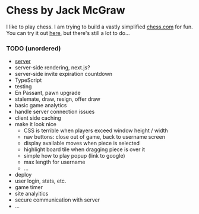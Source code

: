 # Chess by Jack McGraw

I like to play chess. I am trying to build a vastly simplified [chess.com](https://www.chess.com/) for fun. You can try it out [here](https://chess-by-jack-mcgraw.herokuapp.com/), but there's still a lot to do...

### TODO (unordered)

- [server](https://github.com/jckmgraw/chess-server)
- server-side rendering, next.js?
- server-side invite expiration countdown
- TypeScript
- testing
- En Passant, pawn upgrade
- stalemate, draw, resign, offer draw
- basic game analytics
- handle server connection issues
- client side caching
- make it look nice
  - CSS is terrible when players exceed window height / width
  - nav buttons: close out of game, back to username screen
  - display available moves when piece is selected
  - highlight board tile when dragging piece is over it
  - simple how to play popup (link to google)
  - max length for username
  - ...
- deploy
- user login, stats, etc.
- game timer
- site analyitics
- secure communication with server
- ...
